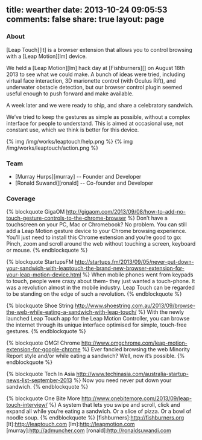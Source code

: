 title: wearther
date: 2013-10-24 09:05:53
comments: false
share: true
layout: page
---
### About

[Leap Touch][lt] is a browser extension that allows you to control browsing with a [Leap Motion][lm] device.

We held a [Leap Motion][lm] hack day at [Fishburners][] on August 18th 2013 to see what we could make. A bunch of ideas were tried, including virtual face interaction, 3D marionette control (with Oculus Rift), and underwater obstacle detection, but our browser control plugin seemed useful enough to push forward and make available.

A week later and we were ready to ship, and share a celebratory sandwich.

We’ve tried to keep the gestures as simple as possible, without a complex interface for people to understand. This is aimed at occasional use, not constant use, which we think is better for this device.

{% img /img/works/leaptouch/help.png %}
{% img /img/works/leaptouch/action.png %}

### Team

* [Murray Hurps][murray] -- Founder and Developer
* [Ronald Suwandi][ronald] -- Co-founder and Developer

### Coverage

{% blockquote GigaOM http://gigaom.com/2013/09/08/how-to-add-no-touch-gesture-controls-to-the-chrome-browser %}
Don’t have a touchscreen on your PC, Mac or Chromebook? No problem. You can still add a Leap Motion gesture device to your Chrome browsing experience. You’ll just need to install this Chrome extension and you’re good to go: Pinch, zoom and scroll around the web without touching a screen, keyboard or mouse.
{% endblockquote %}

{% blockquote StartupsFM http://startups.fm/2013/09/05/never-put-down-your-sandwich-with-leaptouch-the-brand-new-browser-extension-for-your-leap-motion-device.html %}
When mobile phones went from keypads to touch, people were crazy about them- they just wanted a touch-phone. It was a revolution almost in the mobile industry. Leap Touch can be regarded to be standing on the edge of such a revolution.
{% endblockquote %}

{% blockquote Shoe String http://www.shoestring.com.au/2013/09/browse-the-web-while-eating-a-sandwich-with-leap-touch/ %}
With the newly launched Leap Touch app for the Leap Motion Controller, you can browse the internet through its unique interface optimised for simple, touch-free gestures.
{% endblockquote %}

{% blockquote OMG! Chrome http://www.omgchrome.com/leap-motion-extension-for-google-chrome %}
Ever fancied browsing the web Minority Report style and/or while eating a sandwich? Well, now it’s possible.
{% endblockquote %}

{% blockquote Tech In Asia http://www.techinasia.com/australia-startup-news-list-september-2013 %}
Now you need never put down your sandwich.
{% endblockquote %}

{% blockquote One Bite More http://www.onebitemore.com/2013/09/leap-touch-interview/ %}
A system that lets you swipe and scroll, click and expand all while you’re eating a sandwich. Or a slice of pizza. Or a bowl of noodle soup.
{% endblockquote %}
[fishburners]:http://fishburners.org
[lt]:http://leaptouch.com
[lm]:http://leapmotion.com
[murray]:http://admuncher.com
[ronald]:http://ronaldsuwandi.com